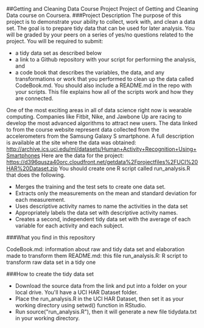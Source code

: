 ##Getting and Cleaning Data Course Project
Project of Getting and Cleaning Data course on Coursera.
###Project Description
The purpose of this project is to demonstrate your ability to collect, work with, and clean a data set. The goal is to prepare tidy data that can be used for later analysis. You will be graded by your peers on a series of yes/no questions related to the project.
You will be required to submit:
* a tidy data set as described below
* a link to a Github repository with your script for performing the analysis, and
* a code book that describes the variables, the data, and any transformations or work that you performed to clean up the data called CodeBook.md. You should also include a README.md in the repo with your scripts. This file explains how all of the scripts work and how they are connected.

One of the most exciting areas in all of data science right now is wearable computing. Companies like Fitbit, Nike, and Jawbone Up are racing to develop the most advanced algorithms to attract new users. The data linked to from the course website represent data collected from the accelerometers from the Samsung Galaxy S smartphone. A full description is available at the site where the data was obtained: http://archive.ics.uci.edu/ml/datasets/Human+Activity+Recognition+Using+Smartphones
Here are the data for the project: https://d396qusza40orc.cloudfront.net/getdata%2Fprojectfiles%2FUCI%20HAR%20Dataset.zip
You should create one R script called run_analysis.R that does the following.
* Merges the training and the test sets to create one data set.
* Extracts only the measurements on the mean and standard deviation for each measurement.
* Uses descriptive activity names to name the activities in the data set
* Appropriately labels the data set with descriptive activity names.
* Creates a second, independent tidy data set with the average of each variable for each activity and each subject.

###What you find in this repository

CodeBook.md: information about raw and tidy data set and elaboration made to transform them
README.md: this file
run_analysis.R: R script to transform raw data set in a tidy one

###How to create the tidy data set
* Download the source data from the link  and put into a folder on your local drive. You'll have a UCI HAR Dataset folder.
* Place the  run_analysis.R in the UCI HAR Dataset, then set it as your working directory using setwd() function in RStudio.
* Run source("run_analysis.R"), then it will generate a new file tidydata.txt in your working directory.

